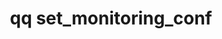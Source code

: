 ---
category: set
command: set_monitoring_conf
optional_options:
- alternate: []
  help: Enable monitoring service.
  name: --enabled
  required: false
- alternate: []
  help: Disable monitoring service.
  name: --disabled
  required: false
- alternate: []
  help: Enable support VPN.
  name: --vpn-enabled
  required: false
- alternate: []
  help: Disable support VPN.
  name: --vpn-disabled
  required: false
- alternate: []
  help: Specify MQ host name or IP.
  name: --mq-host
  required: false
- alternate: []
  help: Optional MQ service port.
  name: --mq-port
  required: false
- alternate: []
  help: Optional MQ proxy host.
  name: --mq-proxy-host
  required: false
- alternate: []
  help: Optional MQ proxy port.
  name: --mq-proxy-port
  required: false
- alternate: []
  help: Optional S3 proxy host.
  name: --s3-proxy-host
  required: false
- alternate: []
  help: Optional S3 proxy port.
  name: --s3-proxy-port
  required: false
- alternate: []
  help: Optional S3 proxy disable HTTPS.
  name: --s3-proxy-disable-https
  required: false
- alternate: []
  help: Optional Set both MQ and S3 proxy host to HOST.
  name: --all-proxy-host
  required: false
- alternate: []
  help: Optional Set both MQ and S3 proxy port to PORT.
  name: --all-proxy-port
  required: false
- alternate: []
  help: Monitoring poll interval in seconds.
  name: --period
  required: false
- alternate: []
  help: Support VPN host name or IP.
  name: --vpn-host
  required: false
- alternate: []
  help: Enable Nexus monitoring.
  name: --nexus-enabled
  required: false
- alternate: []
  help: Disable Nexus monitoring.
  name: --nexus-disabled
  required: false
- alternate: []
  help: Optional nexus host.
  name: --nexus-host
  required: false
- alternate: []
  help: Optional nexus port.
  name: --nexus-port
  required: false
- alternate: []
  help: Nexus poll interval in seconds.
  name: --nexus-interval
  required: false
permalink: /qq-cli-command-guide/set/set_monitoring_conf.html
positional_options: []
sidebar: qq_cli_command_reference_sidebar
summary: This section explains how to use the <code>qq set_monitoring_conf</code>
  command.
synopsis: Update monitoring configuration.
title: qq set_monitoring_conf
usage: "qq set_monitoring_conf [-h] [--enabled | --disabled] [--vpn-enabled | --vpn-disabled]\
  \ [--mq-host MQ_HOST] [--mq-port MQ_PORT] [--mq-proxy-host MQ_PROXY_HOST]\n    [--mq-proxy-port\
  \ MQ_PROXY_PORT] [--s3-proxy-host S3_PROXY_HOST] [--s3-proxy-port S3_PROXY_PORT]\
  \ [--s3-proxy-disable-https]\n    [--all-proxy-host HOST] [--all-proxy-port PORT]\
  \ [--period PERIOD] [--vpn-host VPN_HOST] [--nexus-enabled | --nexus-disabled]\n\
  \    [--nexus-host NEXUS_HOST] [--nexus-port NEXUS_PORT] [--nexus-interval NEXUS_INTERVAL]"
zendesk_source: qq CLI Command Guide

---